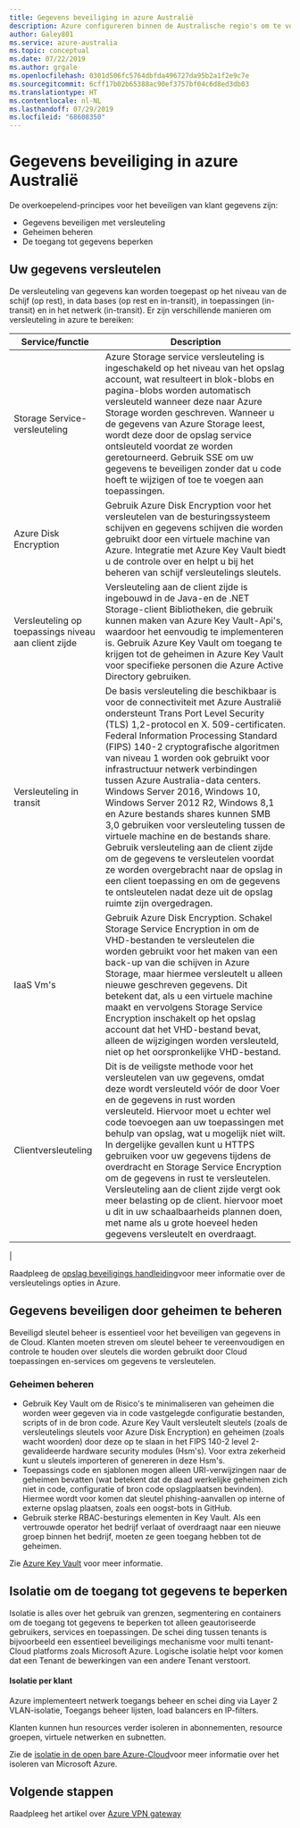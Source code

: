 ```yaml
---
title: Gegevens beveiliging in azure Australië
description: Azure configureren binnen de Australische regio's om te voldoen aan de specifieke vereisten van het beleid voor de Australische overheid, de regelgeving en de wetgeving.
author: Galey801
ms.service: azure-australia
ms.topic: conceptual
ms.date: 07/22/2019
ms.author: grgale
ms.openlocfilehash: 0301d506fc5764dbfda496727da95b2a1f2e9c7e
ms.sourcegitcommit: 6cff17b02b65388ac90ef3757bf04c6d8ed3db03
ms.translationtype: HT
ms.contentlocale: nl-NL
ms.lasthandoff: 07/29/2019
ms.locfileid: "68608350"
---
```

# <a name="data-security-in-azure-australia"></a>Gegevens beveiliging in azure Australië

De overkoepelend-principes voor het beveiligen van klant gegevens zijn:

* Gegevens beveiligen met versleuteling
* Geheimen beheren
* De toegang tot gegevens beperken

## <a name="encrypting-your-data"></a>Uw gegevens versleutelen

De versleuteling van gegevens kan worden toegepast op het niveau van de schijf (op rest), in data bases (op rest en in-transit), in toepassingen (in-transit) en in het netwerk (in-transit). Er zijn verschillende manieren om versleuteling in azure te bereiken:

|Service/functie|Description|
|---|---|
|Storage Service-versleuteling|Azure Storage service versleuteling is ingeschakeld op het niveau van het opslag account, wat resulteert in blok-blobs en pagina-blobs worden automatisch versleuteld wanneer deze naar Azure Storage worden geschreven. Wanneer u de gegevens van Azure Storage leest, wordt deze door de opslag service ontsleuteld voordat ze worden geretourneerd. Gebruik SSE om uw gegevens te beveiligen zonder dat u code hoeft te wijzigen of toe te voegen aan toepassingen.|
|Azure Disk Encryption|Gebruik Azure Disk Encryption voor het versleutelen van de besturingssysteem schijven en gegevens schijven die worden gebruikt door een virtuele machine van Azure. Integratie met Azure Key Vault biedt u de controle over en helpt u bij het beheren van schijf versleutelings sleutels.|
|Versleuteling op toepassings niveau aan client zijde|Versleuteling aan de client zijde is ingebouwd in de Java-en de .NET Storage-client Bibliotheken, die gebruik kunnen maken van Azure Key Vault-Api's, waardoor het eenvoudig te implementeren is. Gebruik Azure Key Vault om toegang te krijgen tot de geheimen in Azure Key Vault voor specifieke personen die Azure Active Directory gebruiken.|
|Versleuteling in transit|De basis versleuteling die beschikbaar is voor de connectiviteit met Azure Australië ondersteunt Trans Port Level Security (TLS) 1,2-protocol en X. 509-certificaten. Federal Information Processing Standard (FIPS) 140-2 cryptografische algoritmen van niveau 1 worden ook gebruikt voor infrastructuur netwerk verbindingen tussen Azure Australia-data centers.  Windows Server 2016, Windows 10, Windows Server 2012 R2, Windows 8,1 en Azure bestands shares kunnen SMB 3,0 gebruiken voor versleuteling tussen de virtuele machine en de bestands share. Gebruik versleuteling aan de client zijde om de gegevens te versleutelen voordat ze worden overgebracht naar de opslag in een client toepassing en om de gegevens te ontsleutelen nadat deze uit de opslag ruimte zijn overgedragen.|
|IaaS Vm's|Gebruik Azure Disk Encryption. Schakel Storage Service Encryption in om de VHD-bestanden te versleutelen die worden gebruikt voor het maken van een back-up van die schijven in Azure Storage, maar hiermee versleutelt u alleen nieuwe geschreven gegevens. Dit betekent dat, als u een virtuele machine maakt en vervolgens Storage Service Encryption inschakelt op het opslag account dat het VHD-bestand bevat, alleen de wijzigingen worden versleuteld, niet op het oorspronkelijke VHD-bestand.|
|Clientversleuteling|Dit is de veiligste methode voor het versleutelen van uw gegevens, omdat deze wordt versleuteld vóór de door Voer en de gegevens in rust worden versleuteld. Hiervoor moet u echter wel code toevoegen aan uw toepassingen met behulp van opslag, wat u mogelijk niet wilt. In dergelijke gevallen kunt u HTTPS gebruiken voor uw gegevens tijdens de overdracht en Storage Service Encryption om de gegevens in rust te versleutelen. Versleuteling aan de client zijde vergt ook meer belasting op de client. hiervoor moet u dit in uw schaalbaarheids plannen doen, met name als u grote hoeveel heden gegevens versleutelt en overdraagt.|
|

Raadpleeg de [opslag beveiligings handleiding](https://docs.microsoft.com/azure/storage/storage-security-guide)voor meer informatie over de versleutelings opties in Azure.

## <a name="protecting-data-by-managing-secrets"></a>Gegevens beveiligen door geheimen te beheren

Beveiligd sleutel beheer is essentieel voor het beveiligen van gegevens in de Cloud. Klanten moeten streven om sleutel beheer te vereenvoudigen en controle te houden over sleutels die worden gebruikt door Cloud toepassingen en-services om gegevens te versleutelen.

### <a name="managing-secrets"></a>Geheimen beheren

* Gebruik Key Vault om de Risico's te minimaliseren van geheimen die worden weer gegeven via in code vastgelegde configuratie bestanden, scripts of in de bron code. Azure Key Vault versleutelt sleutels (zoals de versleutelings sleutels voor Azure Disk Encryption) en geheimen (zoals wacht woorden) door deze op te slaan in het FIPS 140-2 level 2-gevalideerde hardware security modules (Hsm's). Voor extra zekerheid kunt u sleutels importeren of genereren in deze Hsm's.
* Toepassings code en sjablonen mogen alleen URI-verwijzingen naar de geheimen bevatten (wat betekent dat de daad werkelijke geheimen zich niet in code, configuratie of bron code opslagplaatsen bevinden). Hiermee wordt voor komen dat sleutel phishing-aanvallen op interne of externe opslag plaatsen, zoals een oogst-bots in GitHub.
* Gebruik sterke RBAC-besturings elementen in Key Vault. Als een vertrouwde operator het bedrijf verlaat of overdraagt naar een nieuwe groep binnen het bedrijf, moeten ze geen toegang hebben tot de geheimen.  

Zie [Azure Key Vault](azure-key-vault.md) voor meer informatie.

## <a name="isolation-to-restrict-data-access"></a>Isolatie om de toegang tot gegevens te beperken

Isolatie is alles over het gebruik van grenzen, segmentering en containers om de toegang tot gegevens te beperken tot alleen geautoriseerde gebruikers, services en toepassingen. De schei ding tussen tenants is bijvoorbeeld een essentieel beveiligings mechanisme voor multi tenant-Cloud platforms zoals Microsoft Azure. Logische isolatie helpt voor komen dat een Tenant de bewerkingen van een andere Tenant verstoort.

#### <a name="per-customer-isolation"></a>Isolatie per klant

Azure implementeert netwerk toegangs beheer en schei ding via Layer 2 VLAN-isolatie, Toegangs beheer lijsten, load balancers en IP-filters.

Klanten kunnen hun resources verder isoleren in abonnementen, resource groepen, virtuele netwerken en subnetten.

Zie de [isolatie in de open bare Azure-Cloud](../security/fundamentals/isolation-choices.md)voor meer informatie over het isoleren van Microsoft Azure.

## <a name="next-steps"></a>Volgende stappen

Raadpleeg het artikel over [Azure VPN gateway](vpn-gateway.md)